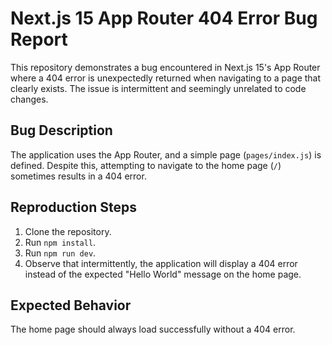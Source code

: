 # Next.js 15 App Router 404 Error Bug Report

This repository demonstrates a bug encountered in Next.js 15's App Router where a 404 error is unexpectedly returned when navigating to a page that clearly exists.  The issue is intermittent and seemingly unrelated to code changes. 

## Bug Description

The application uses the App Router, and a simple page (`pages/index.js`) is defined. Despite this, attempting to navigate to the home page (`/`) sometimes results in a 404 error.

## Reproduction Steps

1. Clone the repository.
2. Run `npm install`.
3. Run `npm run dev`.
4. Observe that intermittently, the application will display a 404 error instead of the expected "Hello World" message on the home page. 

## Expected Behavior

The home page should always load successfully without a 404 error.